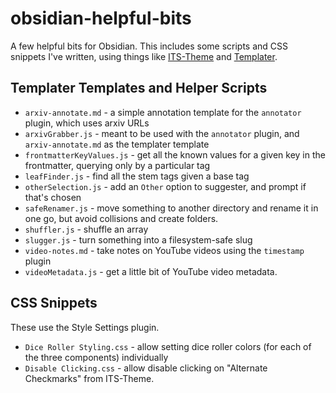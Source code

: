 # obsidian-helpful-bits

A few helpful bits for Obsidian.  This includes some scripts and CSS snippets I've written, using things like [ITS-Theme](https://github.com/SlRvb/Obsidian--ITS-Theme) and [Templater](https://silentvoid13.github.io/Templater/internal-functions/internal-modules/system-module.html).

## Templater Templates and Helper Scripts

 - `arxiv-annotate.md` - a simple annotation template for the `annotator` plugin, which uses arxiv URLs
 - `arxivGrabber.js` - meant to be used with the `annotator` plugin, and `arxiv-annotate.md` as the templater template
 - `frontmatterKeyValues.js` - get all the known values for a given key in the frontmatter, querying only by a particular tag
 - `leafFinder.js` - find all the stem tags given a base tag
 - `otherSelection.js` - add an `Other` option to suggester, and prompt if that's chosen
 - `safeRenamer.js` - move something to another directory and rename it in one go, but avoid collisions and create folders.
 - `shuffler.js` - shuffle an array
 - `slugger.js` - turn something into a filesystem-safe slug
 - `video-notes.md` - take notes on YouTube videos using the `timestamp` plugin
 - `videoMetadata.js` - get a little bit of YouTube video metadata.

## CSS Snippets

These use the Style Settings plugin.

 - `Dice Roller Styling.css` - allow setting dice roller colors (for each of the three components) individually
 - `Disable Clicking.css` - allow disable clicking on "Alternate Checkmarks" from ITS-Theme.

